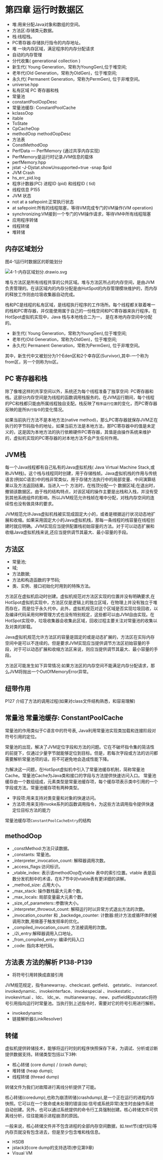 # 第四章 运行时数据区

- 堆:用来分配Java对象和数组的空间。
- 方法区:存储类元数据。
- 栈:线程栈。
- PC寄存器:存储执行指令的内存地址。
- 堆 一块内存区域，满足程序的内存分配请求
- 自动的内存管理
- 分代收集( generational collection )
- 新生代( Young Generation，常称为YoungGen),位于堆空间;
- 老年代(Old Generation，常称为OldGen)，位于堆空间;
- 永久代( Permanent Generation，常称为PermGen), 位于非堆空间。
- universe.hpp
- 私有区域 PC 寄存器和栈
- 常量池
- constantPoolOopDesc
- 常量池缓存: ConstantPoolCache
- kclassOop
- itable
- ToState
- CpCacheOop
- methodOop methodOopDesc
- 方法表
- ConstMethodOop
- PerfData
— PerfMemory (通过共享内存实现)
- PerfMemory是运行时记录JVM信息的载体 
- perfMemory.hpp
- jstat -J-Djstat.showUnsupported=true -snap $pid
- JVM Crash
- hs_err_pid<pid>.log
- 程序计数器(PC) 进程ID (pid) 和线程ID ( tid)
- 线程信息 P155
- JVM 状态
- not at a safepoint:正常执行状态
- at safepoint:所有的线程阻塞，等待VM完成专门的VM操作(VM operation)
- synchronizing:VM接到一个专门的VM操作请求，等待VM中所有线程阻塞
- 应用程序转储
- 线程转储
- 堆转储

## 内存区域划分

图4-1运行时数据区的职能划分

![4-1-内存区域划分.drawio.svg](./images/4-1-内存区域划分.drawio.svg)

堆与方法区是所有线程共享的公共区域。堆与方法区所占的内存空间，是由JVM负责管理的。在该区域内的内存分配是由HotSpot的内存管理模块维护的，而内存的释放工作则由垃圾收集器自动完成。

栈和PC是线程的私有区域，是线程执行程序的工作场所。每个线程都关联着唯一的栈和PC寄存器，并仅能使用属于自己的一份栈空间和PC寄存器来执行程序。在HotSpot虚拟机实现中，Java 栈与本地栈合二为一， 是在本地内存空间中分配的。

- 新生代( Young Generation，常称为YoungGen),位于堆空间;
- 老年代(Old Generation，常称为OldGen)，位于堆空间;
- 永久代( Permanent Generation，常称为PermGen), 位于非堆空间。

其中，新生代中又被划分为1个Eden区和2个幸存区(Survivor),其中-一个称为from区，另一个则称为to区。

## PC 寄存器和栈

除了像堆这样的共享空间以外，系统还为每个线程准备了独享空间: PC寄存器和栈。这部分内存空间是为线程的函数调用栈服务的。在JVM运行期间，每个线程的PC和栈都只能由所属线程独自支配。栈反映了`程序运行位置`的变化，而PC寄存器反映的是所`执行指令`的变化情况。

如果当前执行方法不是本地方法(native method)，那么PC寄存器就保存JVM正在执行的字节码指令的地址，如果当前方法是本地方法，那PC寄存器中的值是未定义的，这是因为本地方法的执行依赖硬件PC寄存器，其值是由操作系统来维护的，虚拟机实现的PC寄存器的对本地方法不会产生任何作用。

## JVM栈

每一个Java线程都有自己私有的Java虛拟机栈( Java Virtual Machine Stack,或称JVM栈)。这个栈与线程同时创建，用于存储栈帧。Java虚拟机栈的作用与传统语言(例如C语言)中的栈非常类似，用于存储方法执行中的局部变量、中间演算结果以及方法返回结果。当进入一个
方法时，在栈顶分配一个 数据区域;在退出时，撤销该数据区。由于栈的结构特点，对该区域的操作主要是出栈和入栈，并没有受到其他系统组件的影响，所以JVM规范允许栈帧在堆中分配，对栈内存空间的连续性也没有做具体的要求。

JVM规范允许Java虚拟机栈被实现成固定大小的，或者是根据运行状况动态地扩展和收缩。如果采用固定大小的Java虚拟机栈，那每一条线程的栈容量在线程创建时就应明确。JVM实现应当提供配置栈初始容量的方法。对于可以动态扩展和收缩Java虚拟机栈来说,还应当提供调节其最大、最小容量的手段。

## 方法区

- 常量池;
- 域;
- 方法数据;
- 方法和构造函数的字节码;
- 类、实例、接口初始化时用到的特殊方法。

方法区在虚拟机启动时创建。虚拟机规范对方法区实现的位置并没有明确要求,在HotSpot虚拟机实现中，方法区仅是逻辑上的独立区域，在物理上并没有独立于堆而存在，而是位于永久代中。此外，虚拟机规范对这个区域是否实现垃圾回收，以及编译代码采用何种管理方式也没有特别规定，这些都可以由JVM自由实现。在HotSpot实现中，垃圾收集器会收集此区域，回收过程主要关注对常量池的收集以及对类的卸载。

Java虚拟机规范允许方法区的容量是固定的或是动态扩展的，方法区在实际内存空间中是可以不连续的。但是要求JVM实现应当提供调节方法区初始容量的手段，对于可以动态扩展和收缩方法区来说，则应当提供调节其最大、最小容量的手段。

方法区可能发生如下异常情况:如果方法区的内存空间不能满足内存分配请求，那么JVM将抛出一个OutOfMemoryError异常。

## 纽带作用

P127 介绍了方法的调用过程(如果对class文件结构熟悉，和容易理解)

## 常量池 常量池缓存: ConstantPoolCache

常量池的作用类似于C语言中的符号表, Java利用常量池实现类加载和连接阶段对符号引用的定位。

常量池的出现，解决了JVM定位字段和方法的问题。它在不破坏指令集的简洁性的前提下，仅通过少量字节就能够定位到目标。但是，若每次字段或方法的访问都需要解析常量池项的话，将不可避免地会造成性能下降。

为解决这一问题，在HotSpot虚拟机中引入了常量池缓存机制，简称常量池Cache。常量池Cache为Java类和接口的字段与方法提供快速访问入口。
常量池缓存由一个数组组成，元素类型是常量池缓存项，每个缓存项表示类中引用的一个字段或方法。常量池缓存项有两种类型。

- 字段项:用来支持对类变量和对象的快速访问。
- 方法项:用来支持invoke系列的函数调用指令，为这些方法调用指令提供快速定位目标方法的能力

常量池缓存项`ConstantPoolCacheEntry`的结构


## methodOop

- _constMethod:方法只读数据。
- _constants: 常量池。
- _interpreter_invocation_count: 解释器调用次数。
- _access_flags:访问标识。
- _vtable_index: 表示该methodOop在vtable 表中的索引位置。vtable 表是函数分发机制中的术语，在8.7节中对vtable表有更详细的讲解。
- _method_size: 占用大小。
- _max_stack: 操作数栈最大元素个数。
- _max_locals: 局部变量最大元素个数。
- _size_of_parameters::参数块大小。
- _interpreter_throwout_count: 解释运行时以异常方式退出方法的次数。
- _invocation_counter 和 _backedge_counter: 计数器:统计方法或循环体的被调用次数,用做基于触发频率的优化。
- _compiled_invocation_count: 方法被调用的次数。
- _i2i_entry:解释器调用入口地址。
- _from_compiled_entry: 编译代码入口
- _code: 指向本地代码。

## 方法表 方法的解析 P138-P139

- 将符号引用转换成直接引用

JVM规范规定，指令anewarray、checkcast. getfield、 getstatic、 instanceof. invokedynamic、invokeinterface、invokespecial 、invokestatic 、invokevirtual 、ldc、 ldc_w、 multianewarray、new、putfield和putstatic将符号引用指向运行时常量池。当执行到上述指令时，需要对它的符号引用进行解析。

- invokedynamic
- 链接解析器(LinkResolver)

## 转储

虚拟机提供转储技术，能够将运行时刻的程序快照保存下来，为调试、分析或诊断提供数据支持。转储类型包括以下3种:

- 核心转储 (core dump) / (crash dump);
- 堆转储 (heap dump);
- 线程转储 (thread dump)

转储文件为我们对故障进行离线分析提供了可能。

核心转储(coredump),也称为崩溃转储(crashdump),是一个正在运行的进程内存快照。它可以在一个致命或未处理的错误(如:信号或系统异常)发生时由操作系统自动创建。另外，也可以通过系统提供的命令行工具强制创建。核心转储文件可供离线分析，往往能揭示进程崩溃的原因。

一般来说，核心转储文件并不包含进程的全部内存空间数据，如.text节(或代码)等内存页就没有包含进去，但是至少包含堆和栈信息。

- HSDB
- jstack对core dump的支持选项(参见第9章)
- Visual VM
